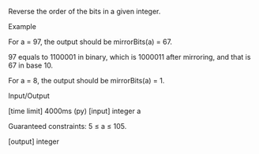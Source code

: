 Reverse the order of the bits in a given integer.

Example

For a = 97, the output should be
mirrorBits(a) = 67.

97 equals to 1100001 in binary, which is 1000011 after mirroring, and that is 67 in base 10.

For a = 8, the output should be
mirrorBits(a) = 1.

Input/Output

[time limit] 4000ms (py)
[input] integer a

Guaranteed constraints:
5 ≤ a ≤ 105.

[output] integer
